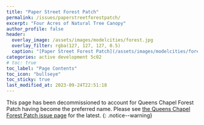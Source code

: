 ```yaml
---
title: "Paper Street Forest Patch"
permalink: /issues/paperstreetforestpatch/
excerpt: "Four Acres of Natural Tree Canopy"
author_profile: false
header:
  overlay_image: /assets/images/modelcities/forest.jpg
  overlay_filter: rgba(127, 127, 127, 0.5)
  caption: "[Paper Street Forest Patch](/assets/images/modelcities/forest.jpg)"
categories: active development 5c02
# toc: true
toc_label: "Page Contents"
toc_icon: "bullseye"
toc_sticky: true
last_modified_at: 2023-09-24T22:51:18
---
```

This page has been decommissioned to account for Queens Chapel Forest Patch having become the preferred name. Please see [the Queens Chapel Forest Patch issue page](/issues/queenschapelforestpatch/) for the latest.
{: .notice--warning}

